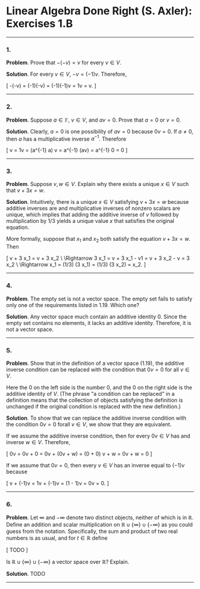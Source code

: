 Linear Algebra Done Right (S. Axler): Exercises 1.B
===================================================

-------------------------------------------------------------------------------
### 1.

__Problem__. Prove that $-(-v) = v$ for every $v \in V$.

__Solution__. For every $v \in V$, $-v = (-1)v$. Therefore,

\[
  -(-v) = (-1)(-v) = (-1)(-1)v = 1v = v.
\]

-------------------------------------------------------------------------------
### 2.

__Problem__. Suppose $a \in \mathbb{F}$, $v \in V$, and $av = 0$. Prove that
$a = 0$ or $v = 0$.

__Solution__. Clearly, $a = 0$ is one possibility of $av = 0$ because $0v = 0$.
If $a \ne 0$, then $a$ has a multiplicative inverse $a^{-1}$. Therefore

\[
  v = 1v = (a^{-1} a) v = a^{-1} (av) = a^{-1} 0 = 0
\]

-------------------------------------------------------------------------------
### 3.

__Problem__. Suppose $v, w \in V$. Explain why there exists a unique $x \in V$
such that $v + 3x = w$.

__Solution__. Intuitively, there is a unique $x \in V$ satisfying $v + 3x = w$
because additive inverses are and multiplicative inverses of nonzero scalars
are unique, which implies that adding the additive inverse of $v$ followed by
multiplication by $1/3$ yields a unique value $x$ that satisfies the original
equation.

More formally, suppose that $x_1$ and $x_2$ both satisfy the equation
$v + 3x = w$. Then

\[
  v + 3 x_1 = v + 3 x_2 \\
  \Rightarrow 3 x_1 = v + 3 x_1 - v1 = v + 3 x_2 - v = 3 x_2 \\
  \Rightarrow x_1 = (1/3) (3 x_1) = (1/3) (3 x_2) = x_2.
\]

-------------------------------------------------------------------------------
### 4.

__Problem__. The empty set is not a vector space. The empty set fails to
satisfy only one of the requirements listed in 1.19. Which one?

__Solution__. Any vector space much contain an additive identity $0$. Since
the empty set contains no elements, it lacks an additive identity. Therefore,
it is not a vector space.

-------------------------------------------------------------------------------
### 5.

__Problem__. Show that in the definition of a vector space (1.19), the additive
inverse condition can be replaced with the condition that $0v = 0$ for all
$v \in V$.

Here the $0$ on the left side is the number $0$, and the $0$ on the right side
is the additive identity of $V$. (The phrase "a condition can be replaced" in
a definition means that the collection of objects satisfying the definition is
unchanged if the original condition is replaced with the new definition.)

__Solution__. To show that we can replace the additive inverse condition with
the condition $0v = 0$ forall $v \in V$, we show that they are equivalent.

If we assume the additive inverse condition, then for every $0v \in V$ has
and inverse $w \in V$. Therefore,

\[
  0v = 0v + 0 = 0v + (0v + w) = (0 + 0) v + w = 0v + w = 0
\]

If we assume that $0v = 0$, then every $v \in V$ has an inverse equal to
$(-1)v$ because

\[
  v + (-1)v = 1v + (-1)v = (1 - 1)v = 0v = 0.
\]

-------------------------------------------------------------------------------
### 6.

__Problem__. Let $\infty$ and $-\infty$ denote two distinct objects, neither
of which is in $\mathbb{R}$. Define an addition and scalar multiplication on
$\mathbb{R} \cup \{\infty\} \cup \{-\infty\}$ as you could guess from the
notation. Specifically, the sum and product of two real numbers is as usual,
and for $t \in \mathbb{R}$ define

\[
  TODO
\]

Is $\mathbb{R} \cup \{\infty\} \cup \{-\infty\}$ a vector space over
$\mathbb{R}$? Explain.

__Solution__. TODO

-------------------------------------------------------------------------------

